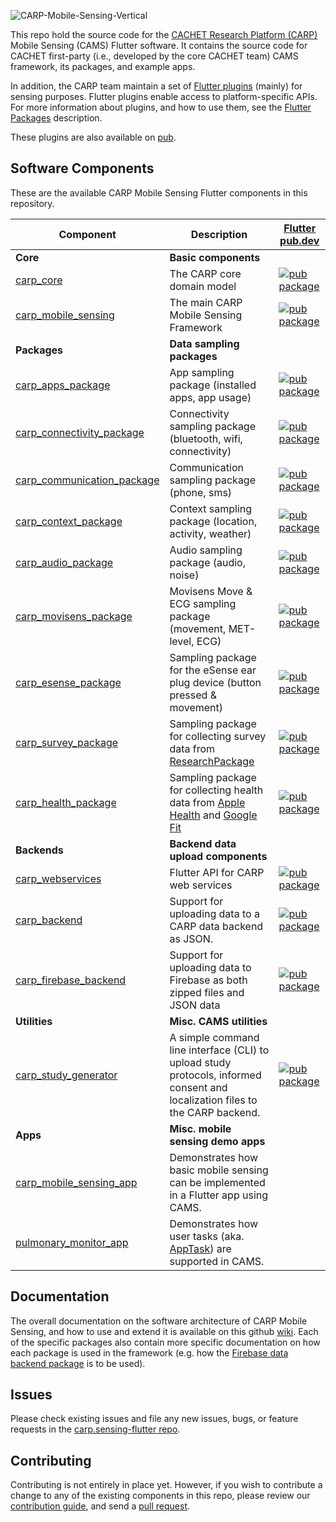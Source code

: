 ![CARP-Mobile-Sensing-Vertical](https://user-images.githubusercontent.com/1196642/98542469-43eadd80-2291-11eb-9013-87542d0b23e6.png)

This repo hold the source code for the [CACHET Research Platform (CARP)](https://carp.cachet.dk) Mobile Sensing (CAMS) Flutter software.
It contains the source code for CACHET first-party (i.e., developed by the core CACHET team) CAMS framework, its packages, and example apps.

In addition, the CARP team maintain a set of [Flutter plugins](https://github.com/cph-cachet/flutter-plugins) (mainly) for sensing purposes. Flutter plugins enable access to platform-specific APIs. For more information
about plugins, and how to use them, see the
[Flutter Packages](https://flutter.io/platform-plugins/) description.

These plugins are also available on [pub](https://pub.dev/publishers/cachet.dk/packages).

## Software Components
These are the available CARP Mobile Sensing Flutter components in this repository.

| Component | Description | [Flutter pub.dev](http://pub.dev/) |
|-----------|-------------|-----------------|
| **Core** | **Basic components** |  |
| [carp_core](./carp_core) | The CARP core domain model | [![pub package](https://img.shields.io/pub/v/carp_core.svg)](https://pub.dartlang.org/packages/carp_core) |
| [carp_mobile_sensing](./carp_mobile_sensing) | The main CARP Mobile Sensing Framework | [![pub package](https://img.shields.io/pub/v/carp_mobile_sensing.svg)](https://pub.dartlang.org/packages/carp_mobile_sensing) |
| **Packages** | **Data sampling packages** |  |
| [carp_apps_package](./packages/carp_apps_package) | App sampling package (installed apps, app usage) | [![pub package](https://img.shields.io/pub/v/carp_apps_package.svg)](https://pub.dartlang.org/packages/carp_apps_package) |
| [carp_connectivity_package](./packages/carp_connectivity_package) | Connectivity sampling package (bluetooth, wifi, connectivity) | [![pub package](https://img.shields.io/pub/v/carp_connectivity_package.svg)](https://pub.dartlang.org/packages/carp_connectivity_package) |
| [carp_communication_package](./packages/carp_communication_package) | Communication sampling package (phone, sms) | [![pub package](https://img.shields.io/pub/v/carp_communication_package.svg)](https://pub.dartlang.org/packages/carp_communication_package) |
| [carp_context_package](./packages/carp_context_package) | Context sampling package (location, activity, weather) | [![pub package](https://img.shields.io/pub/v/carp_context_package.svg)](https://pub.dartlang.org/packages/carp_context_package) |
| [carp_audio_package](./packages/carp_audio_package) | Audio sampling package (audio, noise) | [![pub package](https://img.shields.io/pub/v/carp_audio_package.svg)](https://pub.dartlang.org/packages/carp_audio_package) |
| [carp_movisens_package](./packages/carp_movisens_package) | Movisens Move & ECG sampling package (movement, MET-level, ECG) | [![pub package](https://img.shields.io/pub/v/carp_movisens_package.svg)](https://pub.dartlang.org/packages/carp_movisens_package) |
| [carp_esense_package](./packages/carp_esense_package) | Sampling package for the eSense ear plug device (button pressed & movement) | [![pub package](https://img.shields.io/pub/v/carp_esense_package.svg)](https://pub.dartlang.org/packages/carp_esense_package) |
| [carp_survey_package](./packages/carp_survey_package) | Sampling package for collecting survey data from [ResearchPackage](https://www.researchpackage.org) | [![pub package](https://img.shields.io/pub/v/carp_survey_package.svg)](https://pub.dartlang.org/packages/carp_survey_package) |
| [carp_health_package](./packages/carp_health_package) | Sampling package for collecting health data from [Apple Health](https://www.apple.com/ios/health/) and [Google Fit](https://www.google.com/fit/) | [![pub package](https://img.shields.io/pub/v/carp_health_package.svg)](https://pub.dartlang.org/packages/carp_health_package) |
| **Backends** | **Backend data upload components** |  |
| [carp_webservices](./backends/carp_webservices) | Flutter API for CARP web services | [![pub package](https://img.shields.io/pub/v/carp_webservices.svg)](https://pub.dartlang.org/packages/carp_webservices) |
| [carp_backend](./backends/carp_backend) | Support for uploading data to a CARP data backend as JSON. | [![pub package](https://img.shields.io/pub/v/carp_backend.svg)](https://pub.dartlang.org/packages/carp_backend) |
| [carp_firebase_backend](./backends/carp_firebase_backend) | Support for uploading data to Firebase as both zipped files and JSON data| [![pub package](https://img.shields.io/pub/v/carp_firebase_backend.svg)](https://pub.dartlang.org/packages/carp_firebase_backend) |
| **Utilities** | **Misc. CAMS utilities** |  |
| [carp_study_generator](./utilities/carp_study_generator) | A simple command line interface (CLI) to upload study protocols, informed consent and localization files to the CARP backend.  | [![pub package](https://img.shields.io/pub/v/carp_study_generator.svg)](https://pub.dartlang.org/packages/carp_study_generator) |
| **Apps** | **Misc. mobile sensing demo apps** |  |
| [carp_mobile_sensing_app](./apps/carp_mobile_sensing_app) | Demonstrates how basic mobile sensing can be implemented in a Flutter app using CAMS.  |  |
| [pulmonary_monitor_app](https://github.com/cph-cachet/pulmonary_monitor_app) | Demonstrates how user tasks (aka. [AppTask](https://pub.dev/documentation/carp_mobile_sensing/latest/domain/AppTask-class.html)) are supported in CAMS. |  |

## Documentation

The overall documentation on the software architecture of CARP Mobile Sensing, and how to use and extend it is available on this github [wiki](https://github.com/cph-cachet/carp.sensing-flutter/wiki). Each of the specific packages also contain more specific documentation on how each package is used in the framework (e.g. how the [Firebase data backend package](https://pub.dartlang.org/packages/carp_firebase_backend) is to be used).

## Issues

Please check existing issues and file any new issues, bugs, or feature requests in the [carp.sensing-flutter repo](https://github.com/cph-cachet/carp.sensing-flutter/issues).

## Contributing

Contributing is not entirely in place yet. However, if you wish to contribute a change to any of the existing components in this repo,
please review our [contribution guide](https://github.com/cph-cachet/carp.sensing/CONTRIBUTING.md),
and send a [pull request](https://github.com/cph-cachet/carp.sensing-flutter/pulls).
